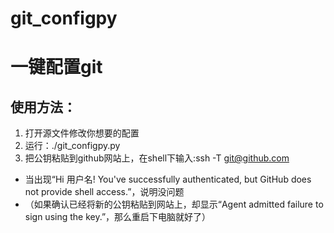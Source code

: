 # git_configpy
一键配置git
========
使用方法：
-----------
1. 打开源文件修改你想要的配置
2. 运行：./git_configpy.py
3. 把公钥粘贴到github网站上，在shell下输入:ssh -T git@github.com
- 当出现“Hi 用户名! You've successfully authenticated, but GitHub does not provide shell access.”，说明没问题
- （如果确认已经将新的公钥粘贴到网站上，却显示“Agent admitted failure to sign using the key.”，那么重启下电脑就好了）
